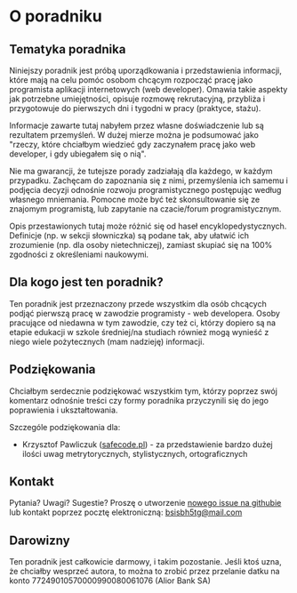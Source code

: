 # O poradniku

## Tematyka poradnika

Niniejszy poradnik jest próbą uporządkowania i przedstawienia informacji, które mają na celu pomóc osobom chcącym rozpocząć pracę jako programista aplikacji internetowych (web developer). Omawia takie aspekty jak potrzebne umiejętności, opisuje rozmowę rekrutacyjną, przybliża i przygotowuje do pierwszych dni i tygodni w pracy (praktyce, stażu).

Informacje zawarte tutaj nabyłem przez własne doświadczenie lub są rezultatem przemyśleń. W dużej mierze można je podsumować jako "rzeczy, które chciałbym wiedzieć gdy zaczynałem pracę jako web developer, i gdy ubiegałem się o nią".

Nie ma gwarancji, że tutejsze porady zadziałają dla każdego, w każdym przypadku. Zachęcam do zapoznania się z nimi, przemyślenia ich samemu i podjęcia decyzji odnośnie rozwoju programistycznego postępując według własnego mniemania. Pomocne może być też skonsultowanie się ze znajomym programistą, lub zapytanie na czacie/forum programistycznym.

Opis  przestawionych tutaj może różnić się od haseł encyklopedystycznych. Definicje (np. w sekcji słowniczka) są podane tak, aby ułatwić ich zrozumienie (np. dla osoby nietechniczej), zamiast skupiać się na 100% zgodności z określeniami naukowymi.

## Dla kogo jest ten poradnik?

Ten poradnik jest przeznaczony przede wszystkim dla osób chcących podjąć pierwszą pracę w zawodzie programisty - web developera. Osoby pracujące od niedawna w tym zawodzie, czy też ci, którzy dopiero są na etapie edukacji w szkole średniej/na studiach również mogą wynieść z niego wiele pożytecznych (mam nadzieję) informacji.

## Podziękowania

Chciałbym serdecznie podziękować wszystkim tym, którzy poprzez swój komentarz odnośnie treści czy formy poradnika przyczynili się do jego poprawienia i ukształtowania.

Szczególe podziękowania dla:

- Krzysztof Pawliczuk ([safecode.pl](safecode.pl)) - za przedstawienie bardzo dużej ilości uwag metrytorycznych, stylistycznych, ortograficznych

## Kontakt

Pytania? Uwagi? Sugestie? Proszę o utworzenie [nowego issue na githubie](https://github.com/f4wst53dd/abc/issues/new) lub kontakt poprzez pocztę elektroniczną: bsisbh5tg@mail.com

## Darowizny

Ten poradnik jest całkowicie darmowy, i takim pozostanie. Jeśli ktoś uzna, że chciałby wesprzeć autora, to można to zrobić przez przelanie datku na konto 77249010570000990080061076 (Alior Bank SA)
